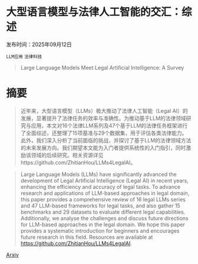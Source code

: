 # 大型语言模型与法律人工智能的交汇：综述

发布时间：2025年09月12日

`LLM应用` `法律科技`

> Large Language Models Meet Legal Artificial Intelligence: A Survey

# 摘要

> 近年来，大型语言模型（LLMs）极大推动了法律人工智能（Legal AI）的发展，显著提升了法律任务的效率与准确性。为推动基于LLM的法律领域研究与应用，本文对16个法律LLM系列及47个基于LLM的法律任务框架进行了全面综述，还整理了15项基准与29个数据集，用于评估各类法律能力。此外，我们深入分析了当前面临的挑战，并探讨了基于LLM的法律领域方法的未来发展方向。我们期望本文能为入门者提供系统性的入门指引，同时激励该领域的后续研究。相关资源详见https://github.com/ZhitianHou/LLMs4LegalAI。

> Large Language Models (LLMs) have significantly advanced the development of Legal Artificial Intelligence (Legal AI) in recent years, enhancing the efficiency and accuracy of legal tasks. To advance research and applications of LLM-based approaches in legal domain, this paper provides a comprehensive review of 16 legal LLMs series and 47 LLM-based frameworks for legal tasks, and also gather 15 benchmarks and 29 datasets to evaluate different legal capabilities. Additionally, we analyse the challenges and discuss future directions for LLM-based approaches in the legal domain. We hope this paper provides a systematic introduction for beginners and encourages future research in this field. Resources are available at https://github.com/ZhitianHou/LLMs4LegalAI.

[Arxiv](https://arxiv.org/abs/2509.09969)